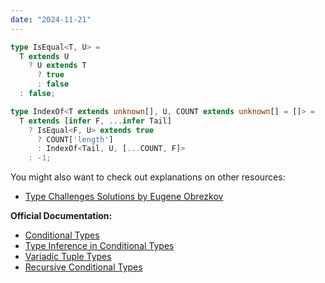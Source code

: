 ```yaml
---
date: "2024-11-21"
---
```

```ts
type IsEqual<T, U> = 
  T extends U 
    ? U extends T 
      ? true 
      : false
  : false;

type IndexOf<T extends unknown[], U, COUNT extends unknown[] = []> = 
  T extends [infer F, ...infer Tail] 
    ? IsEqual<F, U> extends true 
      ? COUNT['length']
      : IndexOf<Tail, U, [...COUNT, F]>
    : -1;   
```
You might also want to check out explanations on other resources:
- [Type Challenges Solutions by Eugene Obrezkov](https://github.com/ghaiklor/type-challenges-solutions/blob/main/en/medium-lastindexof.md)

**Official Documentation:**
- [Conditional Types](https://www.typescriptlang.org/docs/handbook/2/conditional-types.html)
- [Type Inference in Conditional Types](https://www.typescriptlang.org/docs/handbook/2/conditional-types.html#inferring-within-conditional-types)
- [Variadic Tuple Types](https://www.typescriptlang.org/docs/handbook/release-notes/typescript-4-0.html#variadic-tuple-types)
- [Recursive Conditional Types](https://www.typescriptlang.org/docs/handbook/release-notes/typescript-4-1.html#recursive-conditional-types)

